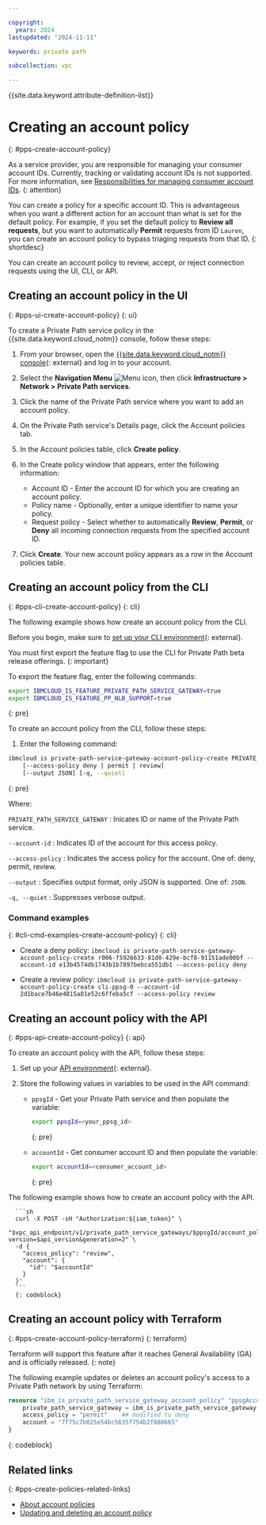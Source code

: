 ```yaml
---

copyright:
  years: 2024
lastupdated: "2024-11-11"

keywords: private path

subcollection: vpc

---
```


{{site.data.keyword.attribute-definition-list}}

# Creating an account policy
{: #pps-create-account-policy}

As a service provider, you are responsible for managing your consumer account IDs. Currently, tracking or validating account IDs is not supported. For more information, see [Responsibilities for managing consumer account IDs](/docs/vpc?topic=vpc-pps-consumer-account-id-responsibilities&interface=ui).
{: attention}

You can create a policy for a specific account ID. This is advantageous when you want a different action for an account than what is set for the default policy. For example, if you set the default policy to **Review all requests**, but you want to automatically **Permit** requests from ID `Lauren`, you can create an account policy to bypass triaging requests from that ID.
{: shortdesc}

You can create an account policy to review, accept, or reject connection requests using the UI, CLI, or API.

## Creating an account policy in the UI
{: #pps-ui-create-account-policy}
{: ui}

To create a Private Path service policy in the {{site.data.keyword.cloud_notm}} console, follow these steps:

1. From your browser, open the [{{site.data.keyword.cloud_notm}} console](/login){: external} and log in to your account.
1. Select the **Navigation Menu** ![Menu icon](images/menu_icon.png), then click **Infrastructure > Network > Private Path services**.
1. Click the name of the Private Path service where you want to add an account policy.
1. On the Private Path service's Details page, click the Account policies tab.
1. In the Account policies table, click **Create policy**.
1. In the Create policy window that appears, enter the following information:

    * Account ID - Enter the account ID for which you are creating an account policy.
    * Policy name - Optionally, enter a unique identifier to name your policy.
    * Request policy - Select whether to automatically **Review**, **Permit**, or **Deny** all incoming connection requests from the specified account ID.
1. Click **Create**. Your new account policy appears as a row in the Account policies table.

## Creating an account policy from the CLI
{: #pps-cli-create-account-policy}
{: cli}

The following example shows how create an account policy from the CLI.

Before you begin, make sure to [set up your CLI environment](/docs/vpc?topic=vpc-set-up-environment&interface=cli){: external}.

You must first export the feature flag to use the CLI for Private Path beta release offerings.
{: important}

To export the feature flag, enter the following commands:

```sh
export IBMCLOUD_IS_FEATURE_PRIVATE_PATH_SERVICE_GATEWAY=true
export IBMCLOUD_IS_FEATURE_PP_NLB_SUPPORT=true
```
{: pre}

To create an account policy from the CLI, follow these steps:

1. Enter the following command:

```sh
ibmcloud is private-path-service-gateway-account-policy-create PRIVATE_PATH_SERVICE_GATEWAY --account-id ACCOUNT_ID
    [--access-policy deny | permit | review]
    [--output JSON] [-q, --quiet]
```
{: pre}

Where:

`PRIVATE_PATH_SERVICE_GATEWAY`
:   Inicates ID or name of the Private Path service.

`--account-id`
:   Indicates ID of the account for this access policy.

`--access-policy`
:   Indicates the access policy for the account. One of: deny, permit, review.

`--output`
:   Specifies output format, only JSON is supported. One of: `JSON`.

`-q, --quiet`
:   Suppresses verbose output.

### Command examples
{: #cli-cmd-examples-create-account-policy}
{: cli}

- Create a deny policy:
   `ibmcloud is private-path-service-gateway-account-policy-create r006-f5926633-81d0-429e-bcf8-91151ade00bf --account-id e13b4574db1743b1b7897bebca551db1 --access-policy deny`

- Create a review policy:
   `ibmcloud is private-path-service-gateway-account-policy-create cli-ppsg-0 --account-id 2d1bace7b46e4815a81e52c6ffeba5cf --access-policy review`

## Creating an account policy with the API
{: #pps-api-create-account-policy}
{: api}

To create an account policy with the API, follow these steps:

1. Set up your [API environment](/docs/vpc?topic=vpc-set-up-environment#api-prerequisites-setup){: external}.
1. Store the following values in variables to be used in the API command:

   * `ppsgId` - Get your Private Path service and then populate the variable:

      ```sh
      export ppsgId=<your_ppsg_id>
      ```
      {: pre}

   * `accountId` - Get consumer account ID and then populate the variable:

      ```sh
      export accountId=<consumer_account_id>
      ```
      {: pre}

The following example shows how to create an account policy with the API.

      ```sh
      curl -X POST -sH "Authorization:${iam_token}" \
      "$vpc_api_endpoint/v1/private_path_service_gateways/$ppsgId/account_policies?version=$api_version&generation=2" \
      -d {
        "access_policy": "review",
        "account": {
          "id": "$accountId"
        }
      }'
      ```
      {: codeblock}

## Creating an account policy with Terraform
{: #pps-create-account-policy-terraform}
{: terraform}

Terraform will support this feature after it reaches General Availability (GA) and is officially released.
{: note}

The following example updates or deletes an account policy's access to a Private Path network by using Terraform:

```terraform
resource "ibm_is_private_path_service_gateway_account_policy" "ppsgAccountPolicy" {
    private_path_service_gateway = ibm_is_private_path_service_gateway.ppsg.id
    access_policy = "permit"    ## modified to deny
    account = "7f75c7b025e54bc5635f754b2f888665"
}
```
{: codeblock}

## Related links
{: #pps-create-policies-related-links}

- [About account policies](/docs/vpc?topic=vpc-pps-about-account-policies&interface=ui)
- [Updating and deleting an account policy](/docs/vpc?topic=vpc-pps-update-account&interface=ui)
